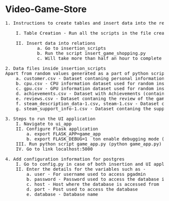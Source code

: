 # Video-Game-Store
<pre>
1. Instructions to create tables and insert data into the relations

    I. Table Creation - Run all the scripts in the file create_script.txt inside pgadmin.

    II. Insert data into relations
            a. Go to insertion_scripts 
            b. Run the script insert_game_shopping.py
            c. Will take more than half an hour to complete the insertion.

2. Data files inside insertion_scripts
Apart from random values generated as a part of python script, we use the following CSV files as the datasets for insertion - 
    a. customer.csv - Dataset contaning personal information of customers
    b. cpu.csv - CPU information dataset used for random insertions
    c. gpu.csv - GPU information dataset used for random insertions
    d. achievements.csv - Dataset with Achievements (containing title)
    e. reviews.csv - Dataset contaning the review of the games
    f. steam_description_data-1.csv, steam-1.csv - Dataset containing information about all the games
    g. steam_support_info-1.csv - Dataset contaning the support information for the games

3. Steps to run the UI application
	I. Navigate to ui_app
	II. Configure Flask application
		a. export FLASK_APP=game_app
		b. export FLASK_DEBUG=1  ton enable debugging mode (No need to rerun after making changes)
	III. Run python script game_app.py (python game_app.py)
	IV. Go to link localhost:5000

4. Add configuration information for postgres
    I. Go to config.py in case of both insertion and UI application
    II. Enter the details for the variables such as - 
        a. user - For username used to access pgadmin
        b. password - Password used to access the database in pgadmin
        c. host - Host where the database is accessed from
        d. port - Post used to access the database
        e. database - Database name
</pre>
